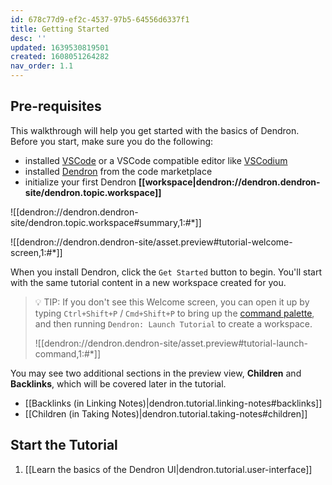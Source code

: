 ```yaml
---
id: 678c77d9-ef2c-4537-97b5-64556d6337f1
title: Getting Started
desc: ''
updated: 1639530819501
created: 1608051264282
nav_order: 1.1
---
```


## Pre-requisites

This walkthrough will help you get started with the basics of Dendron. Before you start, make sure you do the following:

- installed [VSCode](https://code.visualstudio.com/download) or a VSCode compatible editor like [VSCodium](https://vscodium.com/)
- installed [Dendron](https://link.dendron.so/vscode) from the code marketplace
- initialize your first Dendron **[[workspace|dendron://dendron.dendron-site/dendron.topic.workspace]]**

![[dendron://dendron.dendron-site/dendron.topic.workspace#summary,1:#*]]

![[dendron://dendron.dendron-site/asset.preview#tutorial-welcome-screen,1:#*]]

When you install Dendron, click the `Get Started` button to begin. You'll start with the same tutorial content in a new workspace created for you.

> 💡 TIP: If you don't see this Welcome screen, you can open it up by typing `Ctrl+Shift+P` / `Cmd+Shift+P` to bring up the [command palette](https://code.visualstudio.com/docs/getstarted/userinterface#_command-palette), and then running `Dendron: Launch Tutorial` to create a workspace.
>
> ![[dendron://dendron.dendron-site/asset.preview#tutorial-launch-command,1:#*]]

You may see two additional sections in the preview view, **Children** and **Backlinks**, which will be covered later in the tutorial.

- [[Backlinks (in Linking Notes)|dendron.tutorial.linking-notes#backlinks]]
- [[Children (in Taking Notes)|dendron.tutorial.taking-notes#children]]

## Start the Tutorial

1. [[Learn the basics of the Dendron UI|dendron.tutorial.user-interface]]
